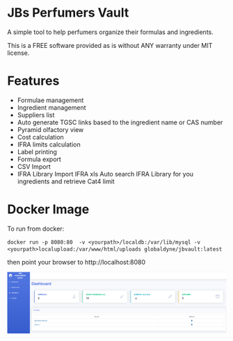 # JBs Perfumers Vault

A simple tool to help perfumers organize their formulas and ingredients.

This is a FREE software provided as is without ANY warranty under MIT license.

# Features 
* Formulae management
* Ingredient management
* Suppliers list
* Auto generate TGSC links based to the ingredient name or CAS number
* Pyramid olfactory view
* Cost calculation
* IFRA limits calculation
* Label printing
* Formula export
* CSV Import
* IFRA Library
	Import IFRA xls
	Auto search IFRA Library for you ingredients and retrieve Cat4 limit

# Docker Image

To run from docker:

    docker run -p 8080:80  -v <yourpath>/localdb:/var/lib/mysql -v <yourpath>localupload:/var/www/html/uploads globaldyne/jbvault:latest

then point your browser to http://localhost:8080


![screen1](/screenshots/screen1.png) 